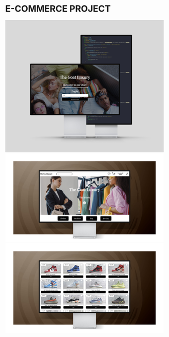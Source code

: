 # E-COMMERCE PROJECT

![E-commerce!](./src/assets/images/Develope-commerce-Mockup.jpg)
![E-commerce!](./src/assets/images/imac-crazee-burger-head-mockup.jpg)
![E-commerce!](./src/assets/images/imac-crazee-burger-menu-mockup.jpg)
